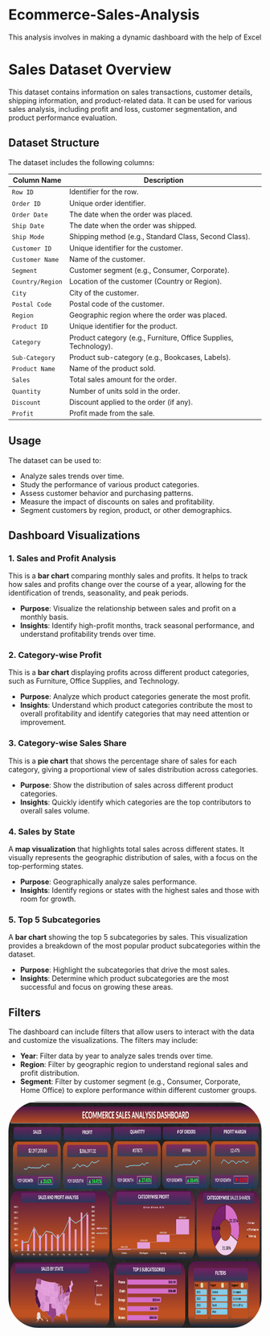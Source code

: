 # Ecommerce-Sales-Analysis
This analysis involves in making a dynamic dashboard with the help of Excel 
# Sales Dataset Overview

This dataset contains information on sales transactions, customer details, shipping information, and product-related data. It can be used for various sales analysis, including profit and loss, customer segmentation, and product performance evaluation.

## Dataset Structure

The dataset includes the following columns:

| Column Name      | Description                                                                 |
| ---------------- | --------------------------------------------------------------------------- |
| `Row ID`         | Identifier for the row.                                                     |
| `Order ID`       | Unique order identifier.                                                    |
| `Order Date`     | The date when the order was placed.                                         |
| `Ship Date`      | The date when the order was shipped.                                        |
| `Ship Mode`      | Shipping method (e.g., Standard Class, Second Class).                       |
| `Customer ID`    | Unique identifier for the customer.                                         |
| `Customer Name`  | Name of the customer.                                                       |
| `Segment`        | Customer segment (e.g., Consumer, Corporate).                               |
| `Country/Region` | Location of the customer (Country or Region).                               |
| `City`           | City of the customer.                                                       |
| `Postal Code`    | Postal code of the customer.                                                |
| `Region`         | Geographic region where the order was placed.                               |
| `Product ID`     | Unique identifier for the product.                                          |
| `Category`       | Product category (e.g., Furniture, Office Supplies, Technology).            |
| `Sub-Category`   | Product sub-category (e.g., Bookcases, Labels).                             |
| `Product Name`   | Name of the product sold.                                                   |
| `Sales`          | Total sales amount for the order.                                           |
| `Quantity`       | Number of units sold in the order.                                          |
| `Discount`       | Discount applied to the order (if any).                                     |
| `Profit`         | Profit made from the sale.                                                  |

## Usage

The dataset can be used to:
- Analyze sales trends over time.
- Study the performance of various product categories.
- Assess customer behavior and purchasing patterns.
- Measure the impact of discounts on sales and profitability.
- Segment customers by region, product, or other demographics.

## Dashboard Visualizations

### 1. **Sales and Profit Analysis**
This is a **bar chart** comparing monthly sales and profits. It helps to track how sales and profits change over the course of a year, allowing for the identification of trends, seasonality, and peak periods. 

- **Purpose**: Visualize the relationship between sales and profit on a monthly basis.
- **Insights**: Identify high-profit months, track seasonal performance, and understand profitability trends over time.

### 2. **Category-wise Profit**
This is a **bar chart** displaying profits across different product categories, such as Furniture, Office Supplies, and Technology. 

- **Purpose**: Analyze which product categories generate the most profit.
- **Insights**: Understand which product categories contribute the most to overall profitability and identify categories that may need attention or improvement.

### 3. **Category-wise Sales Share**
This is a **pie chart** that shows the percentage share of sales for each category, giving a proportional view of sales distribution across categories.

- **Purpose**: Show the distribution of sales across different product categories.
- **Insights**: Quickly identify which categories are the top contributors to overall sales volume.

### 4. **Sales by State**
A **map visualization** that highlights total sales across different states. It visually represents the geographic distribution of sales, with a focus on the top-performing states.

- **Purpose**: Geographically analyze sales performance.
- **Insights**: Identify regions or states with the highest sales and those with room for growth.

### 5. **Top 5 Subcategories**
A **bar chart** showing the top 5 subcategories by sales. This visualization provides a breakdown of the most popular product subcategories within the dataset.

- **Purpose**: Highlight the subcategories that drive the most sales.
- **Insights**: Determine which product subcategories are the most successful and focus on growing these areas.

## Filters

The dashboard can include filters that allow users to interact with the data and customize the visualizations. The filters may include:

- **Year**: Filter data by year to analyze sales trends over time.
- **Region**: Filter by geographic region to understand regional sales and profit distribution.
- **Segment**: Filter by customer segment (e.g., Consumer, Corporate, Home Office) to explore performance within different customer groups.




<img align="center" alt="zerotwo-pic" height="450" style="border-radius:60px;" src="https://github.com/Payal2000/Ecommerce-Sales-Analysis/blob/main/Dashboard.png">

